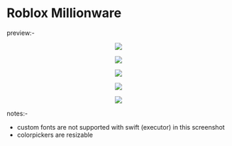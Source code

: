 # Roblox Millionware

preview:- <br>

<p align="center"> <img src="https://github.com/user-attachments/assets/5b11dc93-9c99-4a57-8adf-d35d916f41c5"> </p>
<p align="center"> <img src="https://github.com/user-attachments/assets/cf8cd7ef-daa7-4963-98cd-7b72b7369c30"> </p>
<p align="center"> <img src="https://github.com/user-attachments/assets/9cbb1158-a868-4848-bb5b-eb5583f1ff39"> </p>
<p align="center"> <img src="https://github.com/user-attachments/assets/4b20e27b-e3b1-4bac-baaf-90a457fd8079"> </p>
<p align="center"> <img src="https://github.com/user-attachments/assets/1029d154-43da-453c-86f4-5bb8a5abee67"> </p>

notes:- 
- custom fonts are not supported with swift (executor) in this screenshot
- colorpickers are resizable


